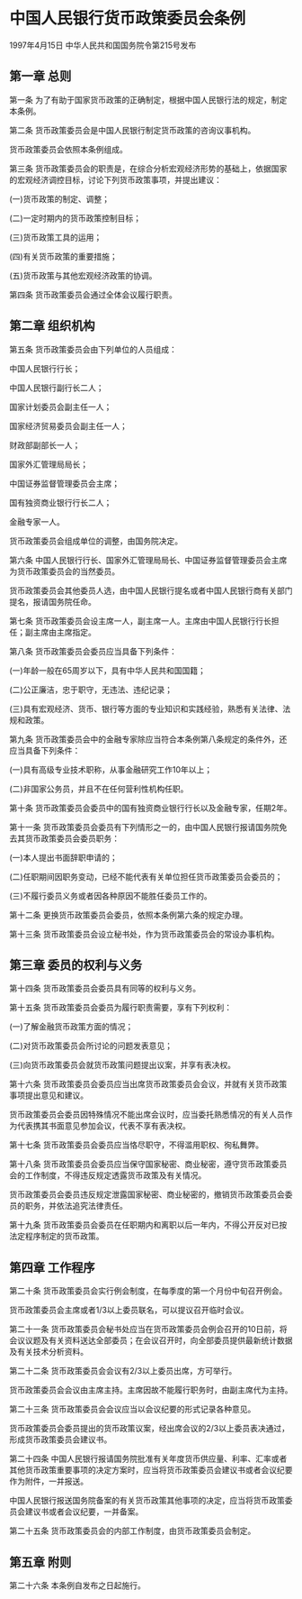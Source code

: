 # 中国人民银行货币政策委员会条例

1997年4月15日 中华人民共和国国务院令第215号发布　

<!-- INFO END -->

## 第一章 总则

第一条 为了有助于国家货币政策的正确制定，根据中国人民银行法的规定，制定本条例。

第二条 货币政策委员会是中国人民银行制定货币政策的咨询议事机构。

货币政策委员会依照本条例组成。

第三条 货币政策委员会的职责是，在综合分析宏观经济形势的基础上，依据国家的宏观经济调控目标，讨论下列货币政策事项，并提出建议：

(一)货币政策的制定、调整；

(二)一定时期内的货币政策控制目标；

(三)货币政策工具的运用；

(四)有关货币政策的重要措施；

(五)货币政策与其他宏观经济政策的协调。

第四条 货币政策委员会通过全体会议履行职责。

## 第二章 组织机构

第五条 货币政策委员会由下列单位的人员组成：

中国人民银行行长；

中国人民银行副行长二人；

国家计划委员会副主任一人；

国家经济贸易委员会副主任一人；

财政部副部长一人；

国家外汇管理局局长；

中国证券监督管理委员会主席；

国有独资商业银行行长二人；

金融专家一人。

货币政策委员会组成单位的调整，由国务院决定。

第六条 中国人民银行行长、国家外汇管理局局长、中国证券监督管理委员会主席为货币政策委员会的当然委员。

货币政策委员会其他委员人选，由中国人民银行提名或者中国人民银行商有关部门提名，报请国务院任命。

第七条 货币政策委员会设主席一人，副主席一人。主席由中国人民银行行长担任；副主席由主席指定。

第八条 货币政策委员会委员应当具备下列条件：

(一)年龄一般在65周岁以下，具有中华人民共和国国籍；

(二)公正廉洁，忠于职守，无违法、违纪记录；

(三)具有宏观经济、货币、银行等方面的专业知识和实践经验，熟悉有关法律、法规和政策。

第九条 货币政策委员会中的金融专家除应当符合本条例第八条规定的条件外，还应当具备下列条件：

(一)具有高级专业技术职称，从事金融研究工作10年以上；

(二)非国家公务员，并且不在任何营利性机构任职。

第十条 货币政策委员会委员中的国有独资商业银行行长以及金融专家，任期2年。

第十一条 货币政策委员会委员有下列情形之一的，由中国人民银行报请国务院免去其货币政策委员会委员职务：

(一)本人提出书面辞职申请的；

(二)任职期间因职务变动，已经不能代表有关单位担任货币政策委员会委员的；

(三)不履行委员义务或者因各种原因不能胜任委员工作的。

第十二条 更换货币政策委员会委员，依照本条例第六条的规定办理。

第十三条 货币政策委员会设立秘书处，作为货币政策委员会的常设办事机构。

## 第三章 委员的权利与义务

第十四条 货币政策委员会委员具有同等的权利与义务。

第十五条 货币政策委员会委员为履行职责需要，享有下列权利：

(一)了解金融货币政策方面的情况；

(二)对货币政策委员会所讨论的问题发表意见；

(三)向货币政策委员会就货币政策问题提出议案，并享有表决权。

第十六条 货币政策委员会委员应当出席货币政策委员会会议，并就有关货币政策事项提出意见和建议。

货币政策委员会委员因特殊情况不能出席会议时，应当委托熟悉情况的有关人员作为代表携其书面意见参加会议，代表不享有表决权。

第十七条 货币政策委员会委员应当恪尽职守，不得滥用职权、徇私舞弊。

第十八条 货币政策委员会委员应当保守国家秘密、商业秘密，遵守货币政策委员会的工作制度，不得违反规定透露货币政策及有关情况。

货币政策委员会委员违反规定泄露国家秘密、商业秘密的，撤销货币政策委员会委员的职务，并依法追究法律责任。

第十九条 货币政策委员会委员在任职期内和离职以后一年内，不得公开反对已按法定程序制定的货币政策。

## 第四章 工作程序

第二十条 货币政策委员会实行例会制度，在每季度的第一个月份中旬召开例会。

货币政策委员会主席或者1/3以上委员联名，可以提议召开临时会议。

第二十一条 货币政策委员会秘书处应当在货币政策委员会例会召开的10日前，将会议议题及有关资料送达全部委员；在会议召开时，向全部委员提供最新统计数据及有关技术分析资料。

第二十二条 货币政策委员会会议有2/3以上委员出席，方可举行。

货币政策委员会会议由主席主持。主席因故不能履行职务时，由副主席代为主持。

第二十三条 货币政策委员会会议应当以会议纪要的形式记录各种意见。

货币政策委员会委员提出的货币政策议案，经出席会议的2/3以上委员表决通过，形成货币政策委员会建议书。

第二十四条 中国人民银行报请国务院批准有关年度货币供应量、利率、汇率或者其他货币政策重要事项的决定方案时，应当将货币政策委员会建议书或者会议纪要作为附件，一并报送。

中国人民银行报送国务院备案的有关货币政策其他事项的决定，应当将货币政策委员会建议书或者会议纪要，一并备案。

第二十五条 货币政策委员会的内部工作制度，由货币政策委员会制定。

## 第五章 附则

第二十六条 本条例自发布之日起施行。
